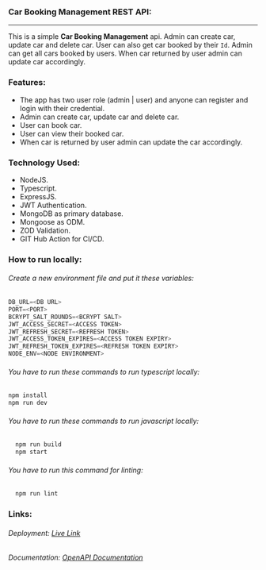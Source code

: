 ### Car Booking Management REST API:

---

This is a simple **Car Booking Management** api. Admin can create car, update car and delete car. User can also get car booked by their `Id`. Admin can get all cars booked by users. When car returned by user admin can update car accordingly.

### Features:

- The app has two user role (admin | user) and anyone can register and login with their credential.
- Admin can create car, update car and delete car.
- User can book car.
- User can view their booked car.
- When car is returned by user admin can update the car accordingly.

### Technology Used:

- NodeJS.
- Typescript.
- ExpressJS.
- JWT Authentication.
- MongoDB as primary database.
- Mongoose as ODM.
- ZOD Validation.
- GIT Hub Action for CI/CD.

### How to run locally:

###### Create a new environment file and put it these variables:

```javascript
DB_URL=<DB URL>
PORT=<PORT>
BCRYPT_SALT_ROUNDS=<BCRYPT SALT>
JWT_ACCESS_SECRET=<ACCESS TOKEN>
JWT_REFRESH_SECRET=<REFRESH TOKEN>
JWT_ACCESS_TOKEN_EXPIRES=<ACCESS TOKEN EXPIRY>
JWT_REFRESH_TOKEN_EXPIRES=<REFRESH TOKEN EXPIRY>
NODE_ENV=<NODE ENVIRONMENT>


```

###### You have to run these commands to run typescript locally:

```javascript
npm install
npm run dev
```

###### You have to run these commands to run javascript locally:

```javascript
  npm run build
  npm start
```

###### You have to run this command for linting:

```javascript
  npm run lint
```

### Links:

###### Deployment: [Live Link](https://bootcamp-assign-3.vercel.app/)

###### Documentation: [OpenAPI Documentation](https://bootcamp-assign-3.vercel.app/api-docs)
